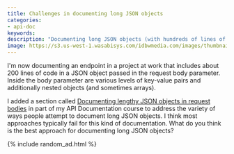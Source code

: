 ```yaml
---
title: Challenges in documenting long JSON objects
categories:
- api-doc
keywords:
description: "Documenting long JSON objects (with hundreds of lines of code and multiple levels of nesting) can be challenging. There are different approaches to take, but none of the approaches seems to work well. I updated my API doc course topic with a section comparing the various approaches."
image: https://s3.us-west-1.wasabisys.com/idbwmedia.com/images/thumbnails/longjsonchallenges.png
---
```


I'm now documenting an endpoint in a project at work that includes about 200 lines of code in a JSON object passed in the request body parameter. Inside the body parameter are various levels of key-value pairs and additionally nested objects (and sometimes arrays).

I added a section called [Documenting lengthy JSON objects in request bodies](https://idratherbewriting.com/learnapidoc/docapis_doc_parameters.html#documenting-lengthy-json-objects-in-request-bodies) in part of my API Documentation course to address the variety of ways people attempt to document long JSON objects. I think most approaches typically fail for this kind of documentation. What do you think is the best approach for documenting long JSON objects?

{% include random_ad.html %}
